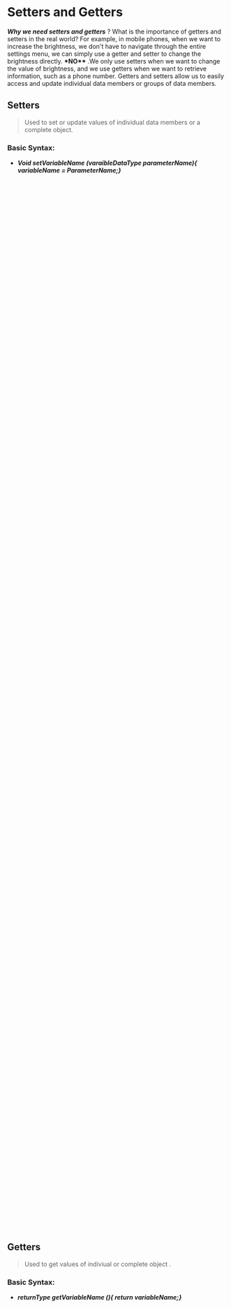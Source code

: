 # Setters and Getters

**_Why we need setters and getters_** ? What is the importance of getters and setters in the real world? For example, in mobile phones, when we want to increase the brightness, we don't have to navigate through the entire settings menu, we can simply use a getter and setter to change the brightness directly. **\*NO\*\*** .We only use setters when we want to change the value of brightness, and we use getters when we want to retrieve information, such as a phone number. Getters and setters allow us to easily access and update individual data members or groups of data members.

## Setters

> Used to set or update values of individual data members or a complete object.

### Basic Syntax:

- **_Void setVariableName (varaibleDataType parameterName){ variableName = ParameterName;}_**
   <p align="center">
   <img src="/04_Material/CodeSnaps/setters.png" style="height: 60vh; padding-left: 50vh;">
</p>

## Getters

> Used to get values of indiviual or complete object .

### Basic Syntax:

- **_returnType getVariableName (){ return variableName;}_**
     <p align="center">
     <img src="/04_Material/CodeSnaps/getters.png" style="height: 60vh; padding-left: 50vh;">
  </p>

  ## SetData and getData

Getters and setters are also member functions of a class. They allow for the setting and retrieval of the class' data members.

```cpp
/*Write a C++ program that demonstrates how to store data in private data members of a class using setters and retrieve the data using getters.
 */
#include <iostream>

using namespace std;

class algebra
{
private:
    int x;
    int y;
    float z;

public:
    void putData(int xA, int yA, int zA)
    {
        x = xA;
        y = yA;
        z = zA;
    }
    void getData()
    {
        cout<<"The value of x = "<<x<<endl;
        cout<<"The value of y = "<<y<<endl;
        cout<<"The value of z = "<<z<<endl;
    }
};

int main()
{
    algebra equation1;

    //Test 01:
    equation1.putData(1,2,3);
    equation1.getData();
    return 0;
}
```

### Practice exapmles:

- [Getters and Setters in C++ ](/01_Object%20Oriented%20Programming%20in%20C%2B%2B/04_Settters%20and%20Getters/Code/2_gettersAndSetters.cpp)
- [getData and setData in C++ ](/01_Object%20Oriented%20Programming%20in%20C%2B%2B/04_Settters%20and%20Getters/Code/1_getData_and_putData.cpp)
